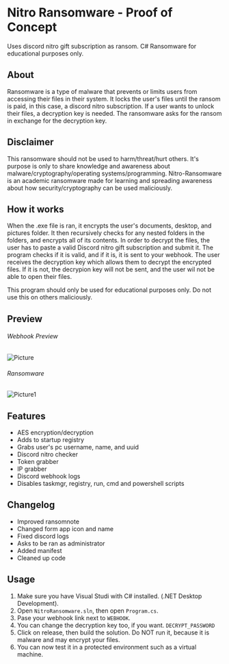 # Nitro Ransomware - Proof of Concept
Uses discord nitro gift subscription as ransom. C# Ransomware for educational purposes only.
 
 ## About
 Ransomware is a type of malware that prevents or limits users from accessing their files in their system. It locks the user's files until the ransom is paid, in this case, 
 a discord nitro subscription. If a user wants to unlock their files, a decryption key is needed. The ransomware asks for the ransom in exchange for the decryption key. 
 
## Disclaimer
This ransomware should not be used to harm/threat/hurt others.
It's purpose is only to share knowledge and awareness about malware/cryptography/operating systems/programming.
Nitro-Ransomware is an academic ransomware made for learning and spreading awareness about how security/cryptography can be used maliciously.
 
 ## How it works
 When the .exe file is ran, it encrypts the user's documents, desktop, and pictures folder. It then recursively checks for any nested folders in the folders, and encrypts all of its
 contents. In order to decrypt the files, the user has to paste a valid Discord nitro gift subscription and submit it. The program checks if it is valid, and if it is, it is
 sent to your webhook. The user receives the decryption key which allows them to decrypt the encrypted files. If it is not, the decrypion key will not be sent, and the user wil not be able to 
 open their files.
 
 This program should only be used for educational purposes only. Do not use this on others maliciously.
 
 ## Preview
 ###### Webhook Preview
 ![Picture](https://i.ibb.co/107VhDh/Screenshot-420.png)
 
 ###### Ransomware 
 ![Picture1](https://i.ibb.co/0Dwkf7M/Screenshot-422.png)
 ## Features
 - AES encryption/decryption
 - Adds to startup registry
 - Grabs user's pc username, name, and uuid
 - Discord nitro checker 
 - Token grabber
 - IP grabber
 - Discord webhook logs
 - Disables taskmgr, registry, run, cmd and powershell scripts
## Changelog
 - Improved ransomnote
 - Changed form app icon and name
 - Fixed discord logs
 - Asks to be ran as administrator
 - Added manifest
 - Cleaned up code

## Usage
1. Make sure you have Visual Studi with C# installed. (.NET Desktop Development).
2. Open ```NitroRansomware.sln```, then open ```Program.cs```. 
3. Pase your webhook link next to ```WEBHOOK```.
4. You can change the decryption key too, if you want. ```DECRYPT_PASSWORD```
5. Click on release, then build the solution. Do NOT run it, because it is malware and may encrypt your files.
6. You can now test it in a protected environment such as a virtual machine.
